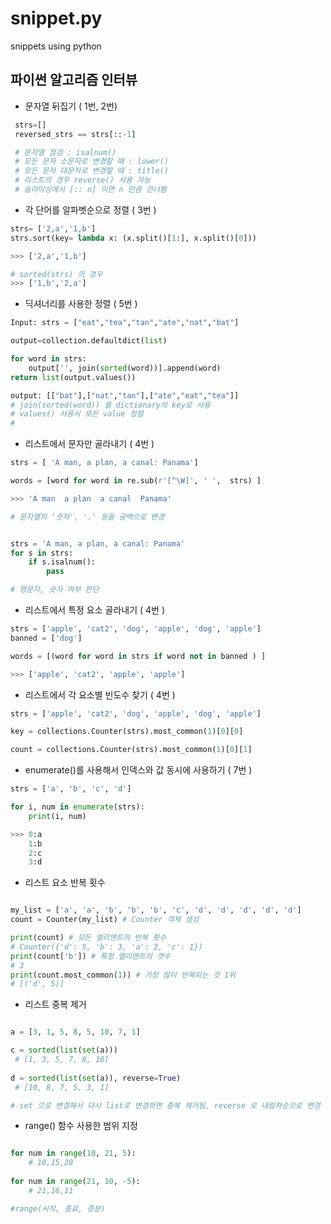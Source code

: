 # snippet.py
snippets using python

## 파이썬 알고리즘 인터뷰 
+ 문자열 뒤집기  ( 1번, 2번)

```python
 strs=[]
 reversed_strs == strs[::-1]

 # 문자열 점검 : isalnum()
 # 모든 문자 소문자로 변경할 때 : lower() 
 # 모든 문자 대문자로 변경할 때 : title()
 # 리스트의 경우 reverse() 사용 가능
 # 슬라이싱에서 [:: n] 이면 n 만큼 건너뜀
```

+  각 단어를 알파벳순으로 정렬  ( 3번 )

 
```python
strs= ['2,a','1,b']
strs.sort(key= lambda x: (x.split()[1:], x.split()[0]))

>>> ['2,a','1,b']

# sorted(strs) 의 경우
>>> ['1,b','2,a']
```


+ 딕셔너리를 사용한 정렬 ( 5번 )

```python 
Input: strs = ["eat","tea","tan","ate","nat","bat"]

output=collection.defaultdict(list)

for word in strs:
    output['', join(sorted(word))].append(word)
return list(output.values())

output: [["bat"],["nat","tan"],["ate","eat","tea"]]
# join(sorted(word)) 를 dictionary의 key로 사용
# values() 사용시 모든 value 정렬
# 

```



+ 리스트에서 문자만 골라내기 ( 4번 )

```python
strs = [ 'A man, a plan, a canal: Panama']

words = [word for word in re.sub(r'[^\W]', ' ',  strs) ]

>>> 'A man  a plan  a canal  Panama'

# 문자열의 '숫자', '.' 등을 공백으로 변경

```
```python

strs = 'A man, a plan, a canal: Panama'
for s in strs:
    if s.isalnum():
        pass

# 영문자, 숫자 여부 판단 
```


+ 리스트에서 특정 요소 골라내기 ( 4번 )

```python
strs = ['apple', 'cat2', 'dog', 'apple', 'dog', 'apple']
banned = ['dog']

words = [(word for word in strs if word not in banned ) ]

>>> ['apple', 'cat2', 'apple', 'apple']

```


+ 리스트에서 각 요소별 빈도수 찾기 ( 4번 )

```python
strs = ['apple', 'cat2', 'dog', 'apple', 'dog', 'apple']

key = collections.Counter(strs).most_common(1)[0][0]

count = collections.Counter(strs).most_common(1)[0][1]

```

+ enumerate()를 사용해서 인덱스와 값 동시에 사용하기 ( 7번 )

```python
strs = ['a', 'b', 'c', 'd']

for i, num in enumerate(strs):
    print(i, num)

>>> 0:a
    1:b
    2:c
    3:d
```

+ 리스트 요소 반복 횟수

```python

my_list = ['a', 'a', 'b', 'b', 'b', 'c', 'd', 'd', 'd', 'd', 'd'] 
count = Counter(my_list) # Counter 객체 생성 

print(count) # 모든 엘리멘트의 반복 횟수 
# Counter({'d': 5, 'b': 3, 'a': 2, 'c': 1}) 
print(count['b']) # 특정 엘리멘트의 갯수 
# 3 
print(count.most_common(1)) # 가장 많이 반복되는 것 1위 
# [('d', 5)]

```

+ 리스트 중복 제거

```python

a = [3, 1, 5, 8, 5, 10, 7, 1]

c = sorted(list(set(a)))
 # [1, 3, 5, 7, 8, 10]
 
d = sorted(list(set(a)), reverse=True)
 # [10, 8, 7, 5, 3, 1]

# set 으로 변경해서 다시 list로 변경하면 중복 제거됨, reverse 로 내림차순으로 변경 가능

```

+ range() 함수 사용한 범위 지정
```python

for num in range(10, 21, 5):
    # 10,15,20
    
for num in range(21, 10, -5):
    # 21,16,11

#range(시작, 종료, 증분)

```

